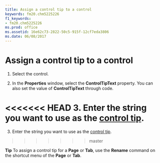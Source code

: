 ```yaml
---
title: Assign a control tip to a control
keywords: fm20.chm5225226
f1_keywords:
- fm20.chm5225226
ms.prod: office
ms.assetid: 16e62c73-2822-50c5-915f-12cf7eda3806
ms.date: 06/08/2017
---
```



# Assign a control tip to a control




1. Select the control.
    
2. In the  **Properties** window, select the **ControlTipText** property. You can also set the value of **ControlTipText** through code.
    
<<<<<<< HEAD
3. Enter the string you want to use as the [control tip](../../Glossary/glossary-vba.md).
=======
3. Enter the string you want to use as the [control tip](../../Glossary/glossary-vba.md#control-tip).
>>>>>>> master
    




 **Tip**  To assign a control tip for a  **Page** or **Tab**, use the **Rename** command on the shortcut menu of the **Page** or **Tab**.


